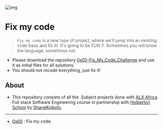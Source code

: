 ![img](https://assets.imaginablefutures.com/media/images/ALX_Logo.max-200x150.png)

# Fix my code

>`Fix my code` is a new type of project, where we’ll jump into an existing code base and fix it!. It's going to be FUN !!.
>Sometimes you will know the language, sometimes not.

- Please download the repository [0x00-Fix\_My\_Code\_Challenge](https://github.com/holbertonschool/0x00-Fix_My_Code_Challenge) and use it as initial files for all solutions.
- You should not recode everything, just fix it!

## About

- This repository consists of all the .Subject projects done with [ALX Africa](https://www.alxafrica.com/) Full stack Software Engineering course in partnership with [Holberton School](https://www.holbertonschool.com/) by [ShaneKolkoto](https://shanekolkotoportfolio.netlify.app/).

---

- [0x00](./0x00-challenge) : Fix my code.
